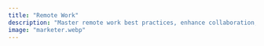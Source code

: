 ```yaml
---
title: "Remote Work"
description: "Master remote work best practices, enhance collaboration, and stay connected in a distributed work environment."
image: "marketer.webp"
---
```

